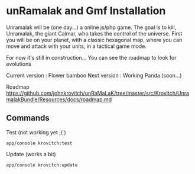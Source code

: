 unRamalak and Gmf Installation
========================

Unramalak will be (one day...) a online js/php game. The goal is to kill, Unramalak, the giant Calmar, who takes the control of the universe.
First you will be on your planet, with a classic hexagonal map, where you can move and attack with your units, in a tactical game mode.

For now it's still in construction... You can see the roadmap to look for evolutions

Current version : Flower bamboo
Next version : Working Panda (soon...)

Roadmap
<https://github.com/johnkrovitch/unRaMaLaK/tree/master/src/Krovitch/UnramalakBundle/Resources/docs/roadmap.md>


Commands
--------------------------------

Test (not working yet ;( )

    app/console krovitch:test

Update (works a bit)

    app/console krovitch:update